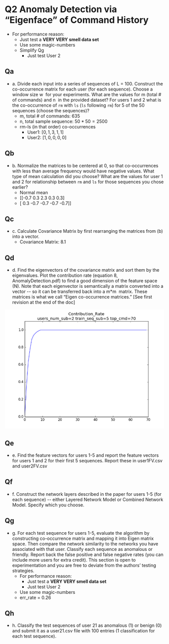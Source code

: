 # Q2 Anomaly Detection via “Eigenface” of Command History
* For performance reason:
    * Just test a **VERY VERY smell data set**
    * Use some magic-numbers
    * Simplify Qg
        * Just test User 2

## Qa
* a. Divide each input into a series of sequences of L = 100. Construct the co-occurrence matrix for each user (for each sequence). Choose a window size ​w ​ for your experiments. What are the values for ​m ​ (total # of commands) and ​n ​ in the provided dataset? For users 1 and 2 what is the co-occurrence of `rm` with `ls` (`ls` following `rm`) for 5 of the 50 sequences (choose the sequences)?
    * m, total # of commands: $635$
    * n, total sample sequence: $50 * 50 = 2500$
    * rm-ls (in that order) co-occurrences
        * User1: $[0, 1, 3, 1, 1]$
        * User2: $[1, 0, 0, 0, 0]$

## Qb
* b. Normalize the matrices to be centered at 0, so that co-occurrences with less than average frequency would have negative values. What type of mean calculation did you choose? What are the values for user 1 and 2 for relationship between `rm` and `ls` for those sequences you chose earlier?
    * Normal mean
    * [[-0.7  0.3  2.3  0.3  0.3]
    * [ 0.3 -0.7 -0.7 -0.7 -0.7]]

## Qc
* c. Calculate Covariance Matrix by first rearranging the matrices from (b) into a vector.
    * Covariance Matrix: 8.1

## Qd
* d. Find the eigenvectors of the covariance matrix and sort them by the eigenvalues. Plot the contribution rate (equation 8, AnomalyDetection.pdf) to find a good dimension of the feature space (N). Note that each eigenvector is semantically a matrix converted into a vector -- so it can be transferred back into a ​m*​m ​ matrix. These matrices is what we call “Eigen co-occurrence matrices.” [See first revision at the end of the doc]

![contribution_rate](contribution_rate.png)

## Qe
* e. Find the feature vectors for users 1-5 and report the feature vectors for users 1 and 2 for their first 5 sequences. Report these in user1FV.csv and user2FV.csv

## Qf
* f. Construct the network layers described in the paper for users 1-5 (for each sequence) -- either Layered Network Model or Combined Network Model. Specify which you choose.

## Qg
* g. For each test sequence for users 1-5, evaluate the algorithm by constructing co-occurrence matrix and mapping it into Eigen matrix space. Then compare the network similarity to the networks you have associated with that user. Classify each sequence as anomalous or friendly. Report back the false positive and false negative rates (you can include more users for extra credit). This section is open to experimentation and you are free to deviate from the authors’ testing strategies.
    * For performance reason:
        * Just test a **VERY VERY smell data set**
        * Just test User 2
    * Use some magic-numbers
    * err_rate = 0.26

## Qh
* h. Classify the test sequences of user 21 as anomalous (1) or benign (0) and submit it as a user21.csv file with 100 entries (1 classification for each test sequence).
